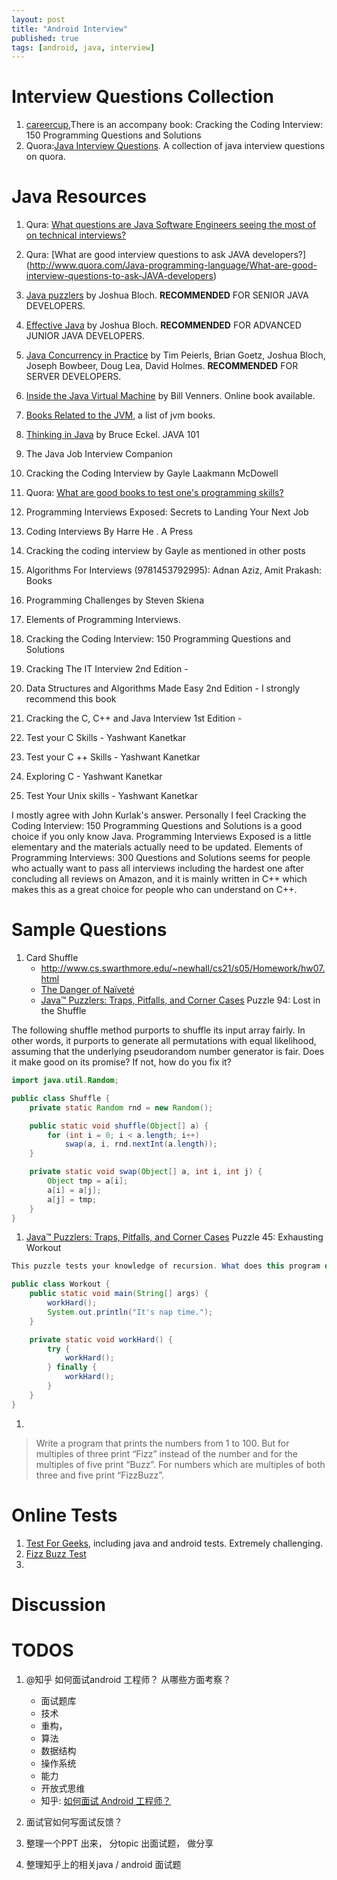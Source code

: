 ```yaml
---
layout: post
title: "Android Interview"
published: true
tags: [android, java, interview]
---
```


# Interview Questions Collection
1. [careercup](http://www.careercup.com/),There is an accompany book: Cracking the Coding Interview: 150 Programming Questions and Solutions
1. Quora:[Java Interview Questions](http://www.quora.com/Java-Interview-Questions). A collection of java interview questions on quora. 
# Java Resources
1. Qura: [What questions are Java Software Engineers seeing the most of on technical interviews?](http://www.quora.com/What-questions-are-Java-Software-Engineers-seeing-the-most-of-on-technical-interviews)
1. Qura: [What are good interview questions to ask JAVA developers?] (http://www.quora.com/Java-programming-language/What-are-good-interview-questions-to-ask-JAVA-developers)
1. [Java puzzlers](http://www.javapuzzlers.com/) by Joshua Bloch. **RECOMMENDED** FOR SENIOR JAVA DEVELOPERS.
1. [Effective Java](http://books.google.com.hk/books/about/Effective_Java.html?id=ka2VUBqHiWkC) by Joshua Bloch. **RECOMMENDED** FOR ADVANCED JUNIOR JAVA DEVELOPERS.
1. [Java Concurrency in Practice](http://books.google.com.hk/books?id=EK43StEVfJIC&hl=zh-CN&source=gbs_similarbooks) by Tim Peierls, Brian Goetz, Joshua Bloch, Joseph Bowbeer, Doug Lea, David Holmes. **RECOMMENDED** FOR SERVER DEVELOPERS.
1. [Inside the Java Virtual Machine](http://www.artima.com/insidejvm/ed2/index.html) by Bill Venners. Online book available. 
1. [Books Related to the JVM](http://www.artima.com/jvm/booklist.html), a list of jvm books. 
1. [Thinking in Java](http://books.google.com.hk/books/about/Thinking_In_Java.html?id=j_O5QgAACAAJ) by Bruce Eckel. JAVA 101
1. The Java Job Interview Companion
1. Cracking the Coding Interview by Gayle Laakmann McDowell

1. Quora: [What are good books to test one's programming skills?](http://www.quora.com/Computer-Science/What-are-good-books-to-test-ones-programming-skills)

1. Programming Interviews Exposed: Secrets to Landing Your Next Job
1. Coding Interviews By Harre He . A Press
1. Cracking the coding interview by Gayle as mentioned in other posts
1. Algorithms For Interviews (9781453792995): Adnan Aziz, Amit Prakash: Books
1. Programming Challenges by Steven Skiena
1. Elements of Programming Interviews.
1. Cracking the Coding Interview: 150 Programming Questions and Solutions

1. Cracking The IT Interview 2nd  Edition -
1. Data Structures and Algorithms Made Easy 2nd Edition - I strongly recommend this book 
1. Cracking the C, C++ and Java Interview 1st Edition -
1. Test your C Skills - Yashwant Kanetkar
1. Test your C ++ Skills - Yashwant Kanetkar
1. Exploring C - Yashwant Kanetkar
1. Test Your Unix skills - Yashwant Kanetkar


I mostly agree with John Kurlak's answer. Personally I feel Cracking the Coding Interview: 150 Programming Questions and Solutions is a good choice if you only know Java. Programming Interviews Exposed is a little elementary and the materials actually need to be updated. Elements of Programming Interviews: 300 Questions and Solutions seems for people who actually want to pass all interviews including the hardest one after concluding all reviews on Amazon, and it is mainly written in C++ which makes this as a great choice for people who can understand on C++.


# Sample Questions
1. Card Shuffle 
    * http://www.cs.swarthmore.edu/~newhall/cs21/s05/Homework/hw07.html
    * [The Danger of Naïveté](http://www.codinghorror.com/blog/2007/12/the-danger-of-naivete.html)
    * [Java™ Puzzlers: Traps, Pitfalls, and Corner Cases](http://my.safaribooksonline.com/book/programming/java/032133678x/advanced-puzzlers/ch10lev1sec9) Puzzle 94: Lost in the Shuffle

The following shuffle method purports to shuffle its input array fairly. In other words, it purports to generate all permutations with equal likelihood, assuming that the underlying pseudorandom number generator is fair. Does it make good on its promise? If not, how do you fix it?

```java
import java.util.Random;

public class Shuffle {
    private static Random rnd = new Random();

    public static void shuffle(Object[] a) {
        for (int i = 0; i < a.length; i++)
            swap(a, i, rnd.nextInt(a.length));
    }

    private static void swap(Object[] a, int i, int j) {
        Object tmp = a[i];
        a[i] = a[j];
        a[j] = tmp;
    }
}
```

1. [Java™ Puzzlers: Traps, Pitfalls, and Corner Cases](http://my.safaribooksonline.com/book/programming/java/032133678x/advanced-puzzlers/ch10lev1sec9#X2ludGVybmFsX0h0bWxWaWV3P3htbGlkPTAzMjEzMzY3OHglMkZjaDA1bGV2MXNlYzEwJnF1ZXJ5PQ==) Puzzle 45: Exhausting Workout

```java
This puzzle tests your knowledge of recursion. What does this program do?

public class Workout {
    public static void main(String[] args) {
        workHard();
        System.out.println("It's nap time.");
    }

    private static void workHard() {
        try {
            workHard();
        } finally {
            workHard();
        }
    }
}
```

1. 
> Write a program that prints the numbers from 1 to 100. But for multiples of three print “Fizz” instead of the number and for the multiples of five print “Buzz”. For numbers which are multiples of both three and five print “FizzBuzz”.



# Online Tests
1. [Test For Geeks](http://tests4geeks.com/test/java), including java and android tests. Extremely challenging. 
1. [Fizz Buzz Test](http://c2.com/cgi/wiki?FizzBuzzTest)
1. 


# Discussion

# TODOS
1. @知乎 如何面试android 工程师？ 从哪些方面考察？
    * 面试题库
    * 技术
    *    重构， 
    *    算法
    *    数据结构
    *    操作系统
    * 能力
    * 开放式思维
    * 知乎: [如何面试 Android 工程师？](http://www.zhihu.com/question/19733999)

2. 面试官如何写面试反馈？
1. 整理一个PPT 出来， 分topic 出面试题， 做分享
1. 整理知乎上的相关java / android 面试题
